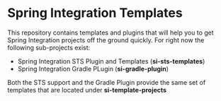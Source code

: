 Spring Integration Templates
============================

This repository contains templates and plugins that will help you to get Spring Integration projects off the ground quickly. For right now the following sub-projects exist:

* Spring Integration STS Plugin and Templates (**si-sts-templates**)
* Spring Integration Gradle PLugin (**si-gradle-plugin**)

Both the STS support and the Gradle Plugin provide the same set of templates that are located under **si-template-projects**